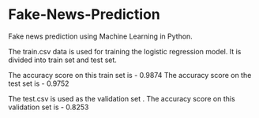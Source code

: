 # Fake-News-Prediction
Fake news prediction using Machine Learning in Python.


The train.csv data is used for training the logistic regression model. It is divided into train set and test set. 


The accuracy score on this train set is - 0.9874
The accuracy score on the test set is -  0.9752


The test.csv is used as the validation set .
The accuracy score on this validation set is  - 0.8253
